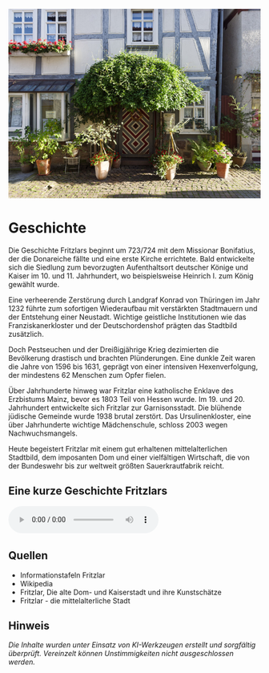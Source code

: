 ![expect](./images/fritzlar/expect.jpg)

# Geschichte

Die Geschichte Fritzlars beginnt um 723/724 mit dem Missionar Bonifatius, der die Donareiche fällte und eine erste Kirche errichtete. Bald entwickelte sich die Siedlung zum bevorzugten Aufenthaltsort deutscher Könige und Kaiser im 10. und 11. Jahrhundert, wo beispielsweise Heinrich I. zum König gewählt wurde. 

Eine verheerende Zerstörung durch Landgraf Konrad von Thüringen im Jahr 1232 führte zum sofortigen Wiederaufbau mit verstärkten Stadtmauern und der Entstehung einer Neustadt. Wichtige geistliche Institutionen wie das Franziskanerkloster und der Deutschordenshof prägten das Stadtbild zusätzlich. 

Doch Pestseuchen und der Dreißigjährige Krieg dezimierten die Bevölkerung drastisch und brachten Plünderungen. Eine dunkle Zeit waren die Jahre von 1596 bis 1631, geprägt von einer intensiven Hexenverfolgung, der mindestens 62 Menschen zum Opfer fielen. 

Über Jahrhunderte hinweg war Fritzlar eine katholische Enklave des Erzbistums Mainz, bevor es 1803 Teil von Hessen wurde. Im 19. und 20. Jahrhundert entwickelte sich Fritzlar zur Garnisonsstadt. Die blühende jüdische Gemeinde wurde 1938 brutal zerstört. Das Ursulinenkloster, eine über Jahrhunderte wichtige Mädchenschule, schloss 2003 wegen Nachwuchsmangels. 

Heute begeistert Fritzlar mit einem gut erhaltenen mittelalterlichen Stadtbild, dem imposanten Dom und einer vielfältigen Wirtschaft, die von der Bundeswehr bis zur weltweit größten Sauerkrautfabrik reicht.

## Eine kurze Geschichte Fritzlars

<audio controls class="full-width-audio">
  <source src="locales/fritzlar/de/expect.mp3" type="audio/mpeg">
  Dein Browser unterstützt kein Audioelement.
</audio>

## Quellen

- Informationstafeln Fritzlar
- Wikipedia
- Fritzlar, Die alte Dom- und Kaiserstadt und ihre Kunstschätze
- Fritzlar - die mittelalterliche Stadt

## Hinweis

_Die Inhalte wurden unter Einsatz von KI-Werkzeugen erstellt und sorgfältig überprüft. Vereinzelt können Unstimmigkeiten nicht ausgeschlossen werden._